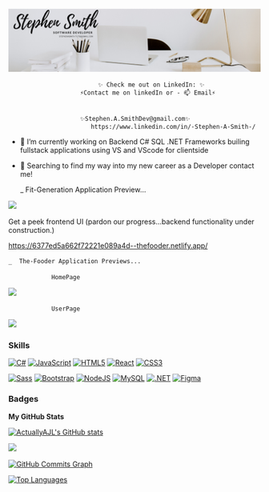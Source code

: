 

![](https://github.com/SAS7178/project-gifs/blob/main/public/Linkin%20in%20Banner.png)

           					 ✨ Check me out on LinkedIn: ✨
   					    ⚡Contact me on linkedIn or - 📫 Email⚡
		

						✨Stephen.A.SmithDev@gmail.com✨
				           https://www.linkedin.com/in/-Stephen-A-Smith-/

- 🔭 I’m currently working on Backend C# SQL .NET Frameworks builing fullstack applications using VS and VScode for clientside
- 🌱 Searching to find my way into my new career as a Developer contact me!



	_  Fit-Generation Application Preview...

![](https://github.com/SAS7178/project-gifs/blob/main/public/Fit-Gen%20Gif.gif?raw=true)

Get a peek frontend UI (pardon our progress...backend functionality under construction.)

https://6377ed5a662f72221e089a4d--thefooder.netlify.app/


	_  The-Fooder Application Previews...
				
				HomePage
![](https://github.com/SAS7178/project-gifs/blob/main/public/thefooderGif1.gif?raw=true)

				
				UserPage
![](https://github.com/SAS7178/project-gifs/blob/main/public/thefooderGif2.gif?raw=true)

### Skills

<p align="left">
<a href="https://docs.microsoft.com/en-us/dotnet/csharp/" target="_blank" rel="noreferrer"><img src="https://raw.githubusercontent.com/danielcranney/readme-generator/main/public/icons/skills/csharp-colored.svg" width="36" height="36" alt="C#" /></a>
<a href="https://developer.mozilla.org/en-US/docs/Web/JavaScript" target="_blank" rel="noreferrer"><img src="https://raw.githubusercontent.com/danielcranney/readme-generator/main/public/icons/skills/javascript-colored.svg" width="36" height="36" alt="JavaScript" /></a>
<a href="https://developer.mozilla.org/en-US/docs/Glossary/HTML5" target="_blank" rel="noreferrer"><img src="https://raw.githubusercontent.com/danielcranney/readme-generator/main/public/icons/skills/html5-colored.svg" width="36" height="36" alt="HTML5" /></a>
<a href="https://reactjs.org/" target="_blank" rel="noreferrer"><img src="https://raw.githubusercontent.com/danielcranney/readme-generator/main/public/icons/skills/react-colored.svg" width="36" height="36" alt="React" /></a>
<a href="https://www.w3.org/TR/CSS/#css" target="_blank" rel="noreferrer"><img src="https://raw.githubusercontent.com/danielcranney/readme-generator/main/public/icons/skills/css3-colored.svg" width="36" height="36" alt="CSS3" /></a>
	
<a href="https://sass-lang.com/" target="_blank" rel="noreferrer"><img src="https://raw.githubusercontent.com/danielcranney/readme-generator/main/public/icons/skills/sass-colored.svg" width="36" height="36" alt="Sass" /></a>
<a href="https://getbootstrap.com/" target="_blank" rel="noreferrer"><img src="https://raw.githubusercontent.com/danielcranney/readme-generator/main/public/icons/skills/bootstrap-colored.svg" width="36" height="36" alt="Bootstrap" /></a>
<a href="https://nodejs.org/en/" target="_blank" rel="noreferrer"><img src="https://raw.githubusercontent.com/danielcranney/readme-generator/main/public/icons/skills/nodejs-colored.svg" width="36" height="36" alt="NodeJS" /></a>
<a href="https://www.mysql.com/" target="_blank" rel="noreferrer"><img src="https://raw.githubusercontent.com/danielcranney/readme-generator/main/public/icons/skills/mysql-colored.svg" width="36" height="36" alt="MySQL" /></a>
<a href="https://dotnet.microsoft.com/en-us/" target="_blank" rel="noreferrer"><img src="https://raw.githubusercontent.com/danielcranney/readme-generator/main/public/icons/skills/dot-net-colored.svg" width="36" height="36" alt=".NET" /></a>
<a href="https://www.figma.com/" target="_blank" rel="noreferrer"><img src="https://raw.githubusercontent.com/danielcranney/readme-generator/main/public/icons/skills/figma-colored.svg" width="36" height="36" alt="Figma" /></a>
</p>




### Badges

<b>My GitHub Stats</b>

<a href="http://www.github.com/SAS7178"><img src="https://github-readme-stats.vercel.app/api?username=SAS7178&show_icons=true&hide=&count_private=true&title_color=0891b2&text_color=ffffff&icon_color=0891b2&bg_color=1c1917&hide_border=true&show_icons=true" alt="ActuallyAJL's GitHub stats" /></a>

<a href="http://www.github.com/SAS7178"><img src="https://github-readme-streak-stats.herokuapp.com/?user=SAS7178&stroke=ffffff&background=1c1917&ring=0891b2&fire=0891b2&currStreakNum=ffffff&currStreakLabel=0891b2&sideNums=ffffff&sideLabels=ffffff&dates=ffffff&hide_border=true" /></a>

<a href="http://www.github.com/SAS7178"><img src="https://activity-graph.herokuapp.com/graph?username=SAS7178&bg_color=1c1917&color=ffffff&line=0891b2&point=ffffff&area_color=1c1917&area=true&hide_border=true&custom_title=GitHub%20Commits%20Graph" alt="GitHub Commits Graph" /></a>

<a href="https://github.com/SAS7178" align="left"><img src="https://github-readme-stats.vercel.app/api/top-langs/?username=SAS7178&langs_count=10&title_color=0891b2&text_color=ffffff&icon_color=0891b2&bg_color=1c1917&hide_border=true&locale=en&custom_title=Top%20%Languages" alt="Top Languages" /></a>
